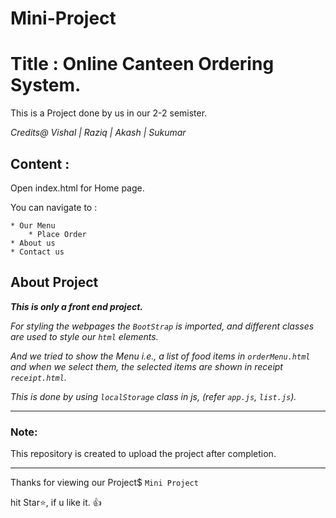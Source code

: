 # Mini-Project

# Title : Online Canteen Ordering System. 

This is a Project done by us in our 2-2 semister.

_Credits@ Vishal | Raziq | Akash | Sukumar_



## Content :

Open index.html for Home page.

You can navigate to : 

    * Our Menu
        * Place Order
    * About us
    * Contact us


## About Project 

***_This is only a front end project._***

_For styling the webpages the ```BootStrap``` is imported, and different classes are used to style our ```html``` elements._

_And we tried to show the Menu i.e., a list of food items in ```orderMenu.html``` and when we select them, the selected items are shown in receipt ```receipt.html```._

_This is done by using ```localStorage``` class in js, (refer ```app.js```, ```list.js```)._


-------------------------------------------------------------------


### Note:
This repository is created to upload the project after completion.




-------------------------------------------------------------------



Thanks for viewing our Project$ ```Mini Project```

hit Star⭐, if u like it. 👍
